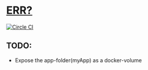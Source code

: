  
[ERR?](https://registry.hub.docker.com/u/brownman/mean/builds_history/115284/)
===
[![Circle CI](https://circleci.com/gh/brownman/docker-images.svg?style=svg)](https://circleci.com/gh/brownman/docker-images)


TODO:
----
- Expose the app-folder(myApp) as a docker-volume
